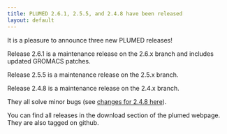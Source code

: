 ```yaml
---
title: PLUMED 2.6.1, 2.5.5, and 2.4.8 have been released 
layout: default
---
```


It is a pleasure to announce three new PLUMED releases!

Release 2.6.1 is a maintenance release on the 2.6.x branch and includes updated GROMACS patches.

Release 2.5.5 is a maintenance release on the 2.5.x branch.

Release 2.4.8 is a maintenance release on the 2.4.x branch.

They all solve minor bugs (see [changes for 2.4.8 here](https://www.plumed.org/doc-v2.6/user-doc/html/_c_h_a_n_g_e_s-2-4.html)).

You can find all releases in the download section of the plumed webpage. They are also tagged on github.
